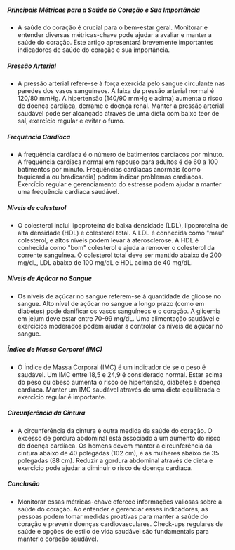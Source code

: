 ##### Principais Métricas para a Saúde do Coração e Sua Importância
* A saúde do coração é crucial para o bem-estar geral. Monitorar e entender diversas métricas-chave pode ajudar a avaliar e manter a saúde do coração. Este artigo apresentará brevemente importantes indicadores de saúde do coração e sua importância.

##### Pressão Arterial
* A pressão arterial refere-se à força exercida pelo sangue circulante nas paredes dos vasos sanguíneos. A faixa de pressão arterial normal é 120/80 mmHg. A hipertensão (140/90 mmHg e acima) aumenta o risco de doença cardíaca, derrame e doença renal. Manter a pressão arterial saudável pode ser alcançado através de uma dieta com baixo teor de sal, exercício regular e evitar o fumo.

##### Frequência Cardíaca
* A frequência cardíaca é o número de batimentos cardíacos por minuto. A frequência cardíaca normal em repouso para adultos é de 60 a 100 batimentos por minuto. Frequências cardíacas anormais (como taquicardia ou bradicardia) podem indicar problemas cardíacos. Exercício regular e gerenciamento do estresse podem ajudar a manter uma frequência cardíaca saudável.

##### Níveis de colesterol
* O colesterol inclui lipoproteína de baixa densidade (LDL), lipoproteína de alta densidade (HDL) e colesterol total. A LDL é conhecida como "mau" colesterol, e altos níveis podem levar à aterosclerose. A HDL é conhecida como "bom" colesterol e ajuda a remover o colesterol da corrente sanguínea. O colesterol total deve ser mantido abaixo de 200 mg/dL, LDL abaixo de 100 mg/dL e HDL acima de 40 mg/dL.

##### Níveis de Açúcar no Sangue
* Os níveis de açúcar no sangue referem-se à quantidade de glicose no sangue. Alto nível de açúcar no sangue a longo prazo (como em diabetes) pode danificar os vasos sanguíneos e o coração. A glicemia em jejum deve estar entre 70-99 mg/dL. Uma alimentação saudável e exercícios moderados podem ajudar a controlar os níveis de açúcar no sangue.

##### Índice de Massa Corporal (IMC)
* O Índice de Massa Corporal (IMC) é um indicador de se o peso é saudável. Um IMC entre 18,5 e 24,9 é considerado normal. Estar acima do peso ou obeso aumenta o risco de hipertensão, diabetes e doença cardíaca. Manter um IMC saudável através de uma dieta equilibrada e exercício regular é importante.

##### Circunferência da Cintura
* A circunferência da cintura é outra medida da saúde do coração. O excesso de gordura abdominal está associado a um aumento do risco de doença cardíaca. Os homens devem manter a circunferência da cintura abaixo de 40 polegadas (102 cm), e as mulheres abaixo de 35 polegadas (88 cm). Reduzir a gordura abdominal através de dieta e exercício pode ajudar a diminuir o risco de doença cardíaca.

##### Conclusão
* Monitorar essas métricas-chave oferece informações valiosas sobre a saúde do coração. Ao entender e gerenciar esses indicadores, as pessoas podem tomar medidas proativas para manter a saúde do coração e prevenir doenças cardiovasculares. Check-ups regulares de saúde e opções de estilo de vida saudável são fundamentais para manter o coração saudável.
